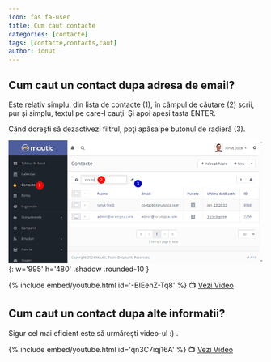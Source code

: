 ```yaml
---
icon: fas fa-user
title: Cum caut contacte
categories: [contacte]
tags: [contacte,contacts,caut]
author: ionut
---
```


## <i class='fas fa-user'></i> Cum caut un contact dupa adresa de email?
Este relativ simplu: din lista de contacte (1), în câmpul de căutare (2) scrii, pur şi simplu, textul pe care-l cauţi. Şi apoi apeşi tasta ENTER.

Când doreşti să dezactivezi filtrul, poţi apăsa pe butonul de radieră (3).

![Caut un contact după adresa de email](/assets/img/contacte/2024-03-06-contacte-caut123.png){: w='995' h='480' .shadow .rounded-10 }

{% include embed/youtube.html id='-BIEenZ-Tq8' %}
📺 [Vezi Video](https://www.youtube.com/watch?v=-BIEenZ-Tq8)

## <i class='fas fa-user'></i> Cum caut un contact dupa alte informatii?
Sigur cel mai eficient este să urmăreşti video-ul :) .

{% include embed/youtube.html id='qn3C7iqj16A' %}
📺 [Vezi Video](https://www.youtube.com/watch?v=qn3C7iqj16A)
